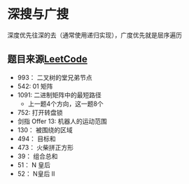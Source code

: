 # 深搜与广搜
深度优先往深的去（通常使用递归实现），广度优先就是层序遍历
  
## 题目来源[LeetCode](https://leetcode-cn.com/)
- 993： 二叉树的堂兄弟节点
- 542: 01 矩阵
- 1091: 二进制矩阵中的最短路径
  - 上一题4个方向，这一题8个
- 752: 打开转盘锁
- 剑指 Offer 13: 机器人的运动范围
- 130： 被围绕的区域
- 494： 目标和
- 473： 火柴拼正方形
- 39： 组合总和
- 51： N 皇后
- 52： N皇后 II